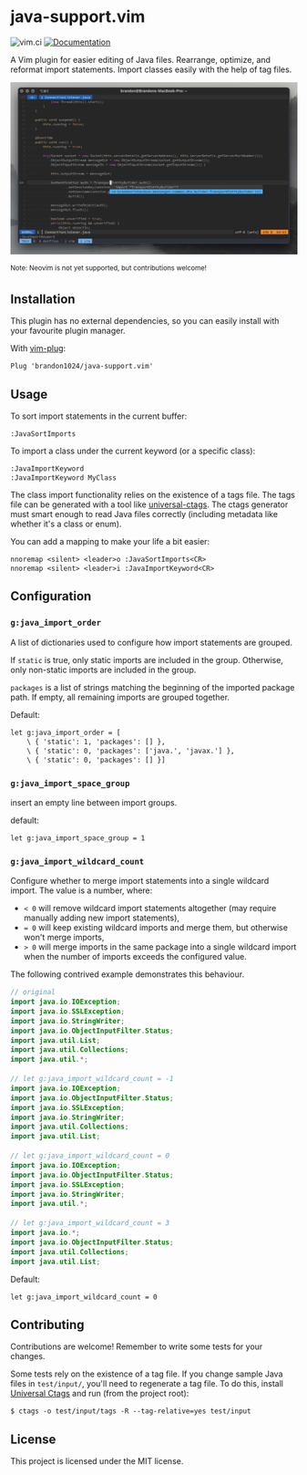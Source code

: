 # java-support.vim
![vim.ci](https://img.shields.io/github/workflow/status/brandon1024/java-support.vim/vim.ci)
[![Documentation](https://img.shields.io/badge/Documentation-java--support.txt-brightgreen)](https://github.com/brandon1024/java-support.vim/blob/main/doc/java-support.txt)

A Vim plugin for easier editing of Java files. Rearrange, optimize, and
reformat import statements. Import classes easily with the help of tag files.

![](.github/screenshot.png)

<sup>Note: Neovim is not yet supported, but contributions welcome!</sup>

## Installation
This plugin has no external dependencies, so you can easily install with your
favourite plugin manager.

With [vim-plug](https://github.com/junegunn/vim-plug):
```vim
Plug 'brandon1024/java-support.vim'
```

## Usage
To sort import statements in the current buffer:
```vim
:JavaSortImports
```

To import a class under the current keyword (or a specific class):
```vim
:JavaImportKeyword
:JavaImportKeyword MyClass
```

The class import functionality relies on the existence of a tags file. The tags
file can be generated with a tool like
[universal-ctags](https://github.com/universal-ctags/ctags). The ctags
generator must smart enough to read Java files correctly (including metadata
like whether it's a class or enum).

You can add a mapping to make your life a bit easier:
```vim
nnoremap <silent> <leader>o :JavaSortImports<CR>
nnoremap <silent> <leader>i :JavaImportKeyword<CR>
```

## Configuration
### `g:java_import_order`
A list of dictionaries used to configure how import statements are grouped.

If `static` is true, only static imports are included in the group. Otherwise,
only non-static imports are included in the group.

`packages` is a list of strings matching the beginning of the imported package
path. If empty, all remaining imports are grouped together.

Default:
```vim
let g:java_import_order = [
	\ { 'static': 1, 'packages': [] },
	\ { 'static': 0, 'packages': ['java.', 'javax.'] },
	\ { 'static': 0, 'packages': [] }]
```

### `g:java_import_space_group`
insert an empty line between import groups.

default:
```vim
let g:java_import_space_group = 1
```

### `g:java_import_wildcard_count`
Configure whether to merge import statements into a single wildcard import. The
value is a number, where:
- `< 0` will remove wildcard import statements altogether (may require
manually adding new import statements),
- `= 0` will keep existing wildcard imports and merge them, but otherwise won't
merge imports,
- `> 0` will merge imports in the same package into a single wildcard import
when the number of imports exceeds the configured value.

The following contrived example demonstrates this behaviour.
```java
// original
import java.io.IOException;
import java.io.SSLException;
import java.io.StringWriter;
import java.io.ObjectInputFilter.Status;
import java.util.List;
import java.util.Collections;
import java.util.*;

// let g:java_import_wildcard_count = -1
import java.io.IOException;
import java.io.ObjectInputFilter.Status;
import java.io.SSLException;
import java.io.StringWriter;
import java.util.Collections;
import java.util.List;

// let g:java_import_wildcard_count = 0
import java.io.IOException;
import java.io.ObjectInputFilter.Status;
import java.io.SSLException;
import java.io.StringWriter;
import java.util.*;

// let g:java_import_wildcard_count = 3
import java.io.*;
import java.io.ObjectInputFilter.Status;
import java.util.Collections;
import java.util.List;
```

Default:
```vim
let g:java_import_wildcard_count = 0
```

## Contributing
Contributions are welcome! Remember to write some tests for your changes.

Some tests rely on the existence of a tag file. If you change sample Java files
in `test/input/`, you'll need to regenerate a tag file. To do this, install
[Universal Ctags](https://github.com/universal-ctags/ctags) and run (from the
project root):
```
$ ctags -o test/input/tags -R --tag-relative=yes test/input
```

## License
This project is licensed under the MIT license.

